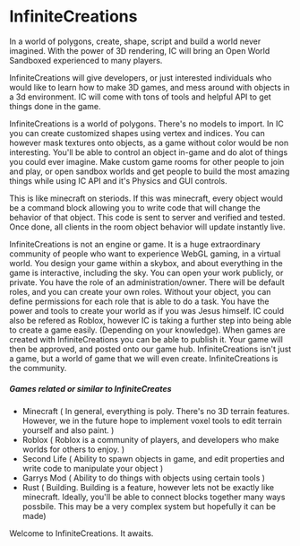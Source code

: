 # InfiniteCreations

In a world of polygons, create, shape, script and build a world never imagined. With the power of 3D rendering, IC will bring an Open World Sandboxed experienced to many players.

InfiniteCreations will give developers, or just interested individuals who would like to learn how to make 3D games, and mess around with objects in a 3d environment. IC will come with tons of tools and helpful API to get things done in the game. 

InfiniteCreations is a world of polygons. There's no models to import. In IC you can create customized shapes using vertex and indices. You can however mask textures onto objects, as a game without color would be non interesting. You'll be able to control an object in-game and do alot of things you could ever imagine. Make custom game rooms for other people to join and play, or open sandbox worlds and get people to build the most amazing things while using IC API and it's Physics and GUI controls.

This is like minecraft on steriods. If this was minecraft, every object would be a command block allowing you to write code that will change the behavior of that object. This code is sent to server and verified and tested. Once done, all clients in the room object behavior will update instantly live. 

InfiniteCreations is not an engine or game. It is a huge extraordinary community of people who want to experience WebGL gaming, in a virtual world. You design your game within a skybox, and about everything in the game is interactive, including the sky. You can open your work publicly, or private. You have the role of an administration/owner. There will be default roles, and you can create your own roles. Without your object, you can define permissions for each role that is able to do a task. You have the power and tools to create your world as if you was Jesus himself. IC could also be refered as Roblox, however IC is taking a further step into being able to create a game easily. (Depending on your knowledge). When games are created with InfiniteCreations you can be able to publish it. Your game will then be approved, and posted onto our game hub. InfiniteCreations isn't just a game, but a world of game that we will even create. InfiniteCreations is the community. 

##### Games related or similar to InfiniteCreates
- Minecraft ( In general, everything is poly. There's no 3D terrain features. However, we in the future hope to implement voxel tools to edit terrain yourself and also paint. )
- Roblox ( Roblox is a community of players, and developers who make worlds for others to enjoy. )
- Second Life ( Ability to spawn objects in game, and edit properties and write code to manipulate your object )
- Garrys Mod ( Ability to do things with objects using certain tools )
- Rust ( Building. Building is a feature, however lets not be exactly like minecraft. Ideally, you'll be able to connect blocks together many ways possbile. This may be a very complex system but hopefully it can be made)

Welcome to InfiniteCreations. It awaits.
